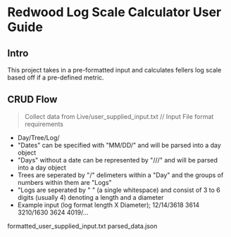 # Redwood Log Scale Calculator User Guide

## Intro 
This project takes in a pre-formatted input and calculates fellers log scale based off if a pre-defined metric.

## CRUD Flow
> Collect data from Live/user_supplied_input.txt
 // Input File format requirements
  - Day/Tree/Log/
  - "Dates" can be specified with "MM/DD/" and will be parsed into a day object
  - "Days" without a date can be represented by "///" and will be parsed into a day object
  - Trees are seperated by "/" delimeters within a "Day" and the groups of numbers within them are "Logs"
  - "Logs are seperated by " " (a single whitespace) and consist of 3 to 6 digits (usually 4) denoting a length and a diameter
  - Example input (log format length X Diameter); 12/14/3618 3614 3210/1630 3624 4019/... 



formatted_user_supplied_input.txt
parsed_data.json



